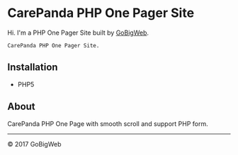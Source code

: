 CarePanda PHP One Pager Site
=========================

Hi. I'm a PHP One Pager Site built by [GoBigWeb](http://gobigweb.com/).

`CarePanda PHP One Pager Site.`

## Installation

- PHP5

## About
CarePanda PHP One Page with smooth scroll and support PHP form.

---------------

© 2017 GoBigWeb